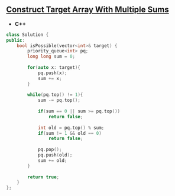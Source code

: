 ## [Construct Target Array With Multiple Sums](https://leetcode.com/problems/construct-target-array-with-multiple-sums/)

* **C++**
```cpp
class Solution {
public:
    bool isPossible(vector<int>& target) {
        priority_queue<int> pq;
        long long sum = 0;
        
        for(auto x: target){
            pq.push(x);
            sum += x;
        }
        
        while(pq.top() != 1){
            sum -= pq.top();
            
            if(sum == 0 || sum >= pq.top())
                return false;
            
            int old = pq.top() % sum;
            if(sum != 1 && old == 0)
                return false;
            
            pq.pop();
            pq.push(old);
            sum += old;
        }
        
        return true;
    }
};
```
